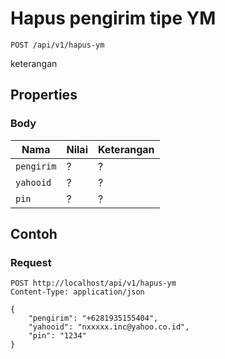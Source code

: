 # Hapus pengirim tipe YM
```http
POST /api/v1/hapus-ym
```
keterangan
## Properties
### Body
Nama  | Nilai | Keterangan
--- | --- | ---
<code>pengirim</code> | ? | ?
<code>yahooid</code> | ? | ?
<code>pin</code> | ? | ?

## Contoh

### Request
```http
POST http://localhost/api/v1/hapus-ym
Content-Type: application/json

{
    "pengirim": "+6281935155404",
    "yahooid": "nxxxxx.inc@yahoo.co.id",
    "pin": "1234"
}
```
